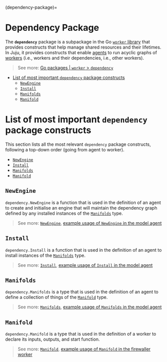 (dependency-package)=
# Dependency Package
The **`dependency`** package is a subpackage in the Go [`worker` library](worker-package.md)  that provides constructs
that help
manage shared resources and their lifetimes. In Juju, it provides constructs that enable [agents](agent.md) to run
acyclic graphs of [workers](worker.md) (i.e., workers and their dependencies, i.e., other workers).

> See more: [Go packages | `worker` > `dependency`](https://pkg.go.dev/github.com/juju/worker/v3@v3.3.0/dependency)


<!-- TOC -->

* [List of most important `dependency` package constructs](#list-of-most-important-dependency-package-constructs)
    * [`NewEngine`](#newengine)
    * [`Install`](#install)
    * [`Manifolds`](#manifolds)
    * [`Manifold`](#manifold)

<!-- TOC -->

# List of most important `dependency` package constructs

This section lists all the most relevant `dependency` package constructs, following a top-down order (going from agent
to worker).

* [`NewEngine`](#newengine)
* [`Install`](#install)
* [`Manifolds`](#manifolds)
* [`Manifold`](#manifold)

## `NewEngine`

`dependency.NewEngine` is a function that is used in the definition of an agent to create and initialise an engine that
will maintain the dependency graph defined by any installed instances of the [
`Manifolds`](#manifolds) type.

> See more: [
`NewEngine`](https://github.com/juju/worker/blob/e43ac123ef3cbdf02d00e8c5f673c473b2188cff/dependency/engine.go#L132), [example usage of
`NewEngine` in the model agent](https://github.com/juju/juju/blob/3.3/cmd/jujud/agent/model.go#L188C2-L188C2)

## `Install`

`dependency.Install` is a function that is used in the definition of an agent to install instances of the [
`Manifolds`](#manifolds) type.

> See more: [
`Install`](https://github.com/juju/worker/blob/e43ac123ef3cbdf02d00e8c5f673c473b2188cff/dependency/util.go#L17),
> [example usage of
`Install` in the model agent](https://github.com/juju/juju/blob/1206b7da23628ec1b31cf5a22ec56c8a1c6c1ab9/cmd/jujud/agent/model.go#L192C4-L192C4)

## `Manifolds`

`dependency.Manifolds` is a type that is used in the definition of an agent to define a collection of things of the  [
`Manifold`](#manifold) type.

> See more: [
`Manifolds`](https://github.com/juju/worker/blob/e43ac123ef3cbdf02d00e8c5f673c473b2188cff/dependency/interface.go#L82),
> [example usage of
`Manifolds` in the model agent](https://github.com/juju/juju/blob/1206b7da23628ec1b31cf5a22ec56c8a1c6c1ab9/cmd/jujud/agent/model/manifolds.go#L137)

## `Manifold`

`dependency.Manifold` is a type that is used in the definition of a worker to declare its inputs, outputs, and start
function.

> See more: [
`Manifold`](https://github.com/juju/worker/blob/e43ac123ef3cbdf02d00e8c5f673c473b2188cff/dependency/interface.go#L15),
> [example usage of
`Manifold` in the firewaller worker](https://github.com/juju/juju/blob/3113a35d31eea873707b3f1a21f9a2f15be43eca/worker/firewaller/manifold.go#L54)

<!--
cmd/jujud/main.go has the jujud.Register calls for its sub-commands. Within the ones that start agents (machine, model) you'll see calls to dependency.NewEngine to create an engine with its config, then later dependency.Install, which accepts a Manifolds value and starts the graph of workers that it represents
-->